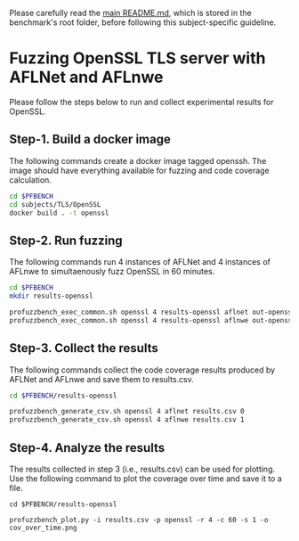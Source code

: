 Please carefully read the [main README.md](../../../README.md), which is stored in the benchmark's root folder, before following this subject-specific guideline.

# Fuzzing OpenSSL TLS server with AFLNet and AFLnwe
Please follow the steps below to run and collect experimental results for OpenSSL.

## Step-1. Build a docker image
The following commands create a docker image tagged openssh. The image should have everything available for fuzzing and code coverage calculation.

```bash
cd $PFBENCH
cd subjects/TLS/OpenSSL
docker build . -t openssl
```

## Step-2. Run fuzzing
The following commands run 4 instances of AFLNet and 4 instances of AFLnwe to simultaenously fuzz OpenSSL in 60 minutes.

```bash
cd $PFBENCH
mkdir results-openssl

profuzzbench_exec_common.sh openssl 4 results-openssl aflnet out-openssl-aflnet "-P TLS -D 10000 -q 3 -s 3 -E -K -R -W 100" 60 5 &
profuzzbench_exec_common.sh openssl 4 results-openssl aflnwe out-openssl-aflnwe "-D 10000 -K -W 100" 3600 5
```

## Step-3. Collect the results
The following commands collect the  code coverage results produced by AFLNet and AFLnwe and save them to results.csv.

```bash
cd $PFBENCH/results-openssl

profuzzbench_generate_csv.sh openssl 4 aflnet results.csv 0
profuzzbench_generate_csv.sh openssl 4 aflnwe results.csv 1
```

## Step-4. Analyze the results
The results collected in step 3 (i.e., results.csv) can be used for plotting. Use the following command to plot the coverage over time and save it to a file.

```
cd $PFBENCH/results-openssl

profuzzbench_plot.py -i results.csv -p openssl -r 4 -c 60 -s 1 -o cov_over_time.png
```
